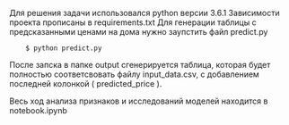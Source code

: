 Для решения задачи использовался python версии 3.6.1
Зависимости проекта прописаны в requirements.txt
Для генерации таблицы с предсказанными ценами на дома нужно заупстить файл predict.py
```
    $ python predict.py
```

После запска в папке output сгенерируется таблица,
которая будет полностью соответсвовать файлу input_data.csv,
с добавлением последней колонкой ( predicted_price ).

Весь ход анализа признаков и исследований моделей находится в notebook.ipynb
